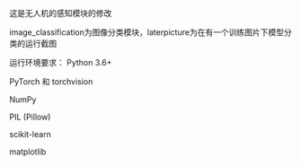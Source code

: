 这是无人机的感知模块的修改

 
image_classification为图像分类模块，laterpicture为在有一个训练图片下模型分类的运行截图

运行环境要求：
Python 3.6+

PyTorch 和 torchvision

NumPy

PIL (Pillow)

scikit-learn

matplotlib
